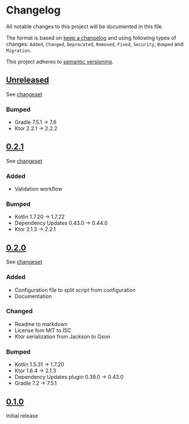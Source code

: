 # Changelog

All notable changes to this project will be documented in this file.

The format is based on [keep a changelog](http://keepachangelog.com/en/1.0.0/) and using following
types of changes: `Added`, `Changed`, `Deprecated`, `Removed`, `Fixed`, `Security`, `Bumped`
and `Migration`.

This project adheres to [semantic versioning](http://semver.org/spec/v2.0.0.html).

## [Unreleased](https://github.com/bitfunk/action-runner-orchestrator/releases/latest)

See [changeset](https://github.com/bitfunk/action-runner-orchestrator/compare/v0.2.1...main)

### Bumped

- Gradle 7.5.1 -> 7.6
- Ktor 2.2.1 -> 2.2.2

## [0.2.1](https://github.com/bitfunk/action-runner-orchestrator/releases/tag/v0.2.1)

See [changeset](https://github.com/bitfunk/action-runner-orchestrator/compare/v0.2.0...v0.2.1)

### Added

- Validation workflow

### Bumped

- Kotlin 1.7.20 -> 1.7.22
- Dependency Updates 0.43.0 -> 0.44.0
- Ktor 2.1.3 -> 2.2.1

## [0.2.0](https://github.com/bitfunk/action-runner-orchestrator/releases/tag/v0.2.0)

See [changeset](https://github.com/bitfunk/action-runner-orchestrator/compare/v0.1.0...v0.2.0)

### Added

- Configuration file to split script from configuration
- Documentation

### Changed

- Readme to markdown
- License fom MIT to ISC
- Ktor serialization from Jackson to Gson

### Bumped

- Kotlin 1.5.31 -> 1.7.20
- Ktor 1.6.4 -> 2.1.3
- Dependency Updates plugin 0.39.0 -> 0.43.0
- Gradle 7.2 -> 7.5.1

## [0.1.0](https://github.com/wmontwe/action-runner-orchestrator/releases/tag/v0.1.0)

Initial release
